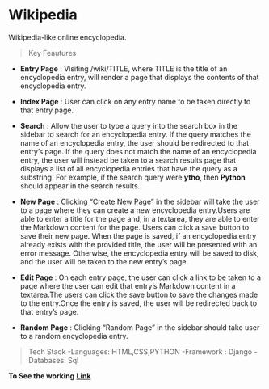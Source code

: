 # Wikipedia
Wikipedia-like online encyclopedia.

>Key Feautures

- **Entry Page** : Visiting /wiki/TITLE, where TITLE is the title of an encyclopedia entry, will render a page that displays the contents of that encyclopedia entry.

- **Index Page** : User can click on any entry name to be taken directly to that entry page.

- **Search** : Allow the user to type a query into the search box in the sidebar to search for an encyclopedia entry. If the query matches the name of an encyclopedia entry, the user should be redirected to that entry’s page. If the query does not match the name of an encyclopedia entry, the user will instead be taken to a search results page that displays a list of all encyclopedia entries that have the query as a substring. For example, if the search query were **ytho**, then **Python** should appear in the search results.

- **New Page** : Clicking “Create New Page” in the sidebar will take the user to a page where they can create a new encyclopedia entry.Users are able to enter a title for the page and, in a textarea, they are able to enter the Markdown content for the page. Users can click a save button to save their new page. When the page is saved, if an encyclopedia entry already exists with the provided title, the user will be presented with an error message. Otherwise, the encyclopedia entry will be saved to disk, and the user will be taken to the new entry’s page.

- **Edit Page** : On each entry page, the user can click a link to be taken to a page where the user can edit that entry’s Markdown content in a textarea.The users can click the save button to save the changes made to the entry.Once the entry is saved, the user will be redirected back to that entry’s page.

- **Random Page** : Clicking “Random Page” in the sidebar should take user to a random encyclopedia entry.

>Tech Stack
-Languages: HTML,CSS,PYTHON
-Framework : Django
-Databases: Sql

**To See the working** **[Link](https://youtu.be/0RFpRVDDdRk)**
